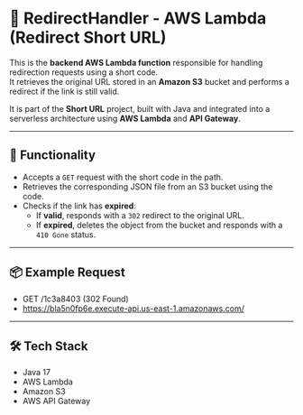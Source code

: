 # 🔁 RedirectHandler - AWS Lambda (Redirect Short URL)

This is the **backend AWS Lambda function** responsible for handling redirection requests using a short code.  
It retrieves the original URL stored in an **Amazon S3** bucket and performs a redirect if the link is still valid.

It is part of the **Short URL** project, built with Java and integrated into a serverless architecture using **AWS Lambda** and **API Gateway**.

---

## 🧩 Functionality

- Accepts a `GET` request with the short code in the path.
- Retrieves the corresponding JSON file from an S3 bucket using the code.
- Checks if the link has **expired**:
  - If **valid**, responds with a `302` redirect to the original URL.
  - If **expired**, deletes the object from the bucket and responds with a `410 Gone` status.

---

## 📦 Example Request

- GET /1c3a8403 (302 Found)
- https://bla5n0fp6e.execute-api.us-east-1.amazonaws.com/

---

## 🛠️ Tech Stack
- Java 17
- AWS Lambda
- Amazon S3
- AWS API Gateway
